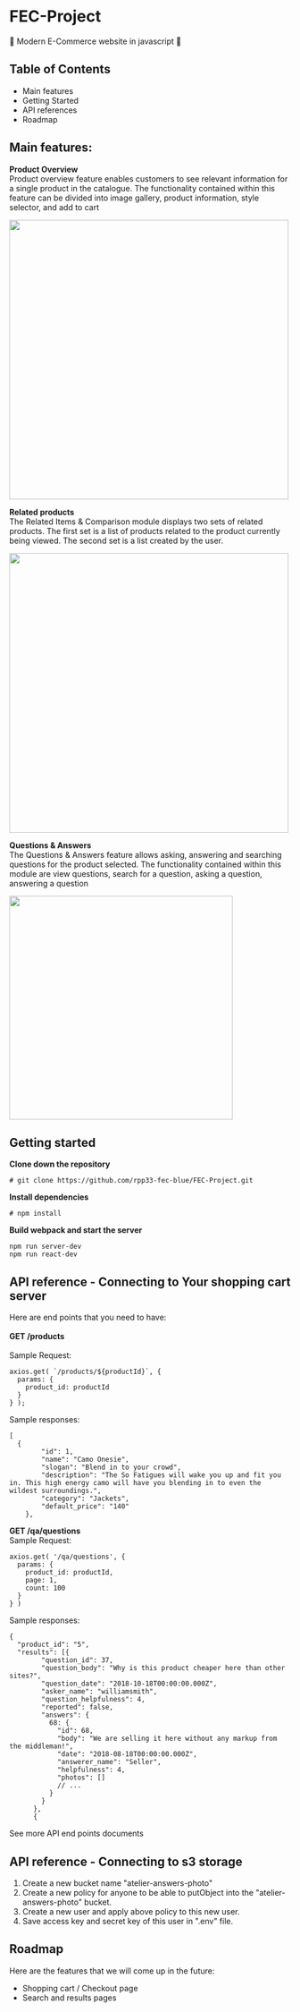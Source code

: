 # FEC-Project

:shopping_cart: Modern E-Commerce website in javascript :shopping_cart:

## Table of Contents
- Main features
- Getting Started
- API references
- Roadmap

## Main features:
**Product Overview** <br />
Product overview feature enables customers to see relevant information for a single product in the catalogue. The functionality contained within this feature can be divided into image gallery, product information, style selector, and add to cart <br />

<img src="https://atelier-answers-photo.s3.ap-southeast-1.amazonaws.com/product-overview.gif" height="500" /><br />

**Related products** <br />
The Related Items & Comparison module displays two sets of related products. The first set is a list of products related to the product currently being viewed. The second set is a list created by the user.

<img src="https://atelier-answers-photo.s3.ap-southeast-1.amazonaws.com/related-products.gif" height="500" /><br />

**Questions & Answers** <br />
The Questions & Answers feature allows asking, answering and searching questions for the product selected. The functionality contained within this module are view questions,
search for a question, asking a question, answering a question <br />

<img src="https://atelier-answers-photo.s3.ap-southeast-1.amazonaws.com/questions-answers.gif" height="400" /><br />

## Getting started
**Clone down the repository**
```
# git clone https://github.com/rpp33-fec-blue/FEC-Project.git
```
**Install dependencies**
```
# npm install
```

**Build webpack and start the server**
```
npm run server-dev
npm run react-dev
```

## API reference - Connecting to Your shopping cart server
Here are end points that you need to have: <br /><br />
**GET /products** <br /><br />
Sample Request: <br />
```
axios.get( `/products/${productId}`, {
  params: {
    product_id: productId
  }
} );
```
Sample responses: <br />
```
[
  {
        "id": 1,
        "name": "Camo Onesie",
        "slogan": "Blend in to your crowd",
        "description": "The So Fatigues will wake you up and fit you in. This high energy camo will have you blending in to even the wildest surroundings.",
        "category": "Jackets",
        "default_price": "140"
    },
```
**GET /qa/questions**<br />
Sample Request: <br />
```
axios.get( '/qa/questions', {
  params: {
    product_id: productId,
    page: 1,
    count: 100
  }
} )
```
Sample responses: <br />
```
{
  "product_id": "5",
  "results": [{
        "question_id": 37,
        "question_body": "Why is this product cheaper here than other sites?",
        "question_date": "2018-10-18T00:00:00.000Z",
        "asker_name": "williamsmith",
        "question_helpfulness": 4,
        "reported": false,
        "answers": {
          68: {
            "id": 68,
            "body": "We are selling it here without any markup from the middleman!",
            "date": "2018-08-18T00:00:00.000Z",
            "answerer_name": "Seller",
            "helpfulness": 4,
            "photos": []
            // ...
          }
        }
      },
      {
```
<a>See more API end points documents</a>

## API reference - Connecting to s3 storage
1. Create a new bucket name "atelier-answers-photo"
2. Create a new policy for anyone to be able to putObject into the "atelier-answers-photo" bucket.
3. Create a new user and apply above policy to this new user.
4. Save access key and secret key of this user in ".env" file.

## Roadmap
Here are the features that we will come up in the future:
- Shopping cart / Checkout page
- Search and results pages
